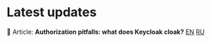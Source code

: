 # Latest updates

📃 Article: **Authorization pitfalls: what does Keycloak cloak?** [EN](https://pvs-studio.com/en/blog/posts/java/1142/) [RU](https://habr.com/ru/companies/pvs-studio/articles/828406/) 

<!--[![GitHub Streak](https://github-readme-streak-stats.herokuapp.com?user=feeelin&theme=dark&hide_border=true&card_width=490)](https://git.io/streak-stats)



**feeelin/feeelin** is a ✨ _special_ ✨ repository because its `README.md` (this file) appears on your GitHub profile.

Here are some ideas to get you started:

- 🔭 I’m currently working on ...
- 🌱 I’m currently lea![react](https://github.com/feeelin/feeelin/assets/115320882/2cc17374-e3e1-4ae5-ba9d-1d43b61b6f17)
rning ...
- 👯 I’m looking to collaborate on ...
- 🤔 I’m looking for help with ...
- 💬 Ask me about ...
- 📫 How to reach me: ...
- 😄 Pronouns: ...
- ⚡ Fun fact: ...
-->
